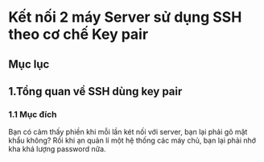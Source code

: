 Kết nối 2 máy Server sử dụng SSH theo cơ chế Key pair
===
## Mục lục
## 1.Tổng quan về SSH dùng key pair
### 1.1 Mục đích
Bạn có cảm thấy phiền khi mỗi lần két nối với server, bạn lại phải gõ mật khẩu không? Rồi khi ạn quản lí một hệ thống các máy chủ, bạn lại phải nhớ kha khá lượng password nữa.